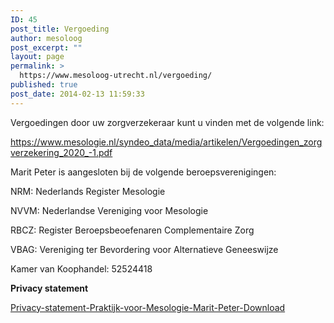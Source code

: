 ```yaml
---
ID: 45
post_title: Vergoeding
author: mesoloog
post_excerpt: ""
layout: page
permalink: >
  https://www.mesoloog-utrecht.nl/vergoeding/
published: true
post_date: 2014-02-13 11:59:33
---
```

<p>Vergoedingen door uw zorgverzekeraar kunt u vinden met de volgende link:</p>
<p><a href="https://www.mesologie.nl/syndeo_data/media/artikelen/Vergoedingen_zorgverzekering_2020_-1.pdf">https://www.mesologie.nl/syndeo_data/media/artikelen/Vergoedingen_zorgverzekering_2020_-1.pdf</a></p>
<p>Marit Peter is aangesloten bij de volgende beroepsverenigingen:</p>
<p>NRM: Nederlands Register Mesologie</p>
<p>NVVM: Nederlandse Vereniging voor Mesologie</p>
<p>RBCZ: Register Beroepsbeoefenaren Complementaire Zorg</p>
<p>VBAG: Vereniging ter Bevordering voor Alternatieve Geneeswijze</p>
<p>Kamer van Koophandel: 52524418</p>

<!-- wp:paragraph -->
<p><strong>Privacy statement</strong></p>
<!-- /wp:paragraph -->

<!-- wp:file {"id":380,"href":"https://www.mesoloog-utrecht.nl/wp-content/uploads/2020/11/Privacy-statement-Praktijk-voor-Mesologie-Marit-Peter-.pdf"} -->
<div class="wp-block-file"><a href="https://www.mesoloog-utrecht.nl/wp-content/uploads/2020/11/Privacy-statement-Praktijk-voor-Mesologie-Marit-Peter-.pdf">Privacy-statement-Praktijk-voor-Mesologie-Marit-Peter-</a><a href="https://www.mesoloog-utrecht.nl/wp-content/uploads/2020/11/Privacy-statement-Praktijk-voor-Mesologie-Marit-Peter-.pdf" class="wp-block-file__button" download>Download</a></div>
<!-- /wp:file -->

<!-- wp:file /-->